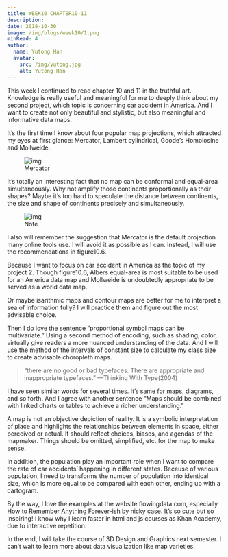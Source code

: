 ```yaml
---
title: WEEK10 CHAPTER10-11
description: 
date: 2018-10-30
image: /img/blogs/week10/1.png
minRead: 4
author:
  name: Yutong Han
  avatar:
    src: /img/yutong.jpg
    alt: Yutong Han
---
```


This week I continued to read chapter 10 and 11 in the truthful art. Knowledge is really useful and meaningful for me to deeply think about my second project, which topic is concerning car accident in America. And I want to create not only beautiful and stylistic, but also meaningful and informative data maps.

It’s the first time I know about four popular map projections, which attracted my eyes at first glance: Mercator, Lambert cylindrical, Goode’s Homolosine and Mollweide.

<figure class="blog-img-container">
  <img src="/img/blogs/week10/1.png" class="blog-img-small" alt="img" loading="lazy" />
  <figcaption class="blog-img-caption">Mercator</figcaption>
</figure>

It’s totally an interesting fact that no map can be conformal and equal-area simultaneously. Why not amplify those continents proportionally as their shapes? Maybe it’s too hard to speculate the distance between continents, the size and shape of continents precisely and simultaneously.

<figure class="blog-img-container">
  <img src="/img/blogs/week10/2.png" class="blog-img-small" alt="img" loading="lazy" />
  <figcaption class="blog-img-caption">Note</figcaption>
</figure>

I also will remember the suggestion that Mercator is the default projection many online tools use. I will avoid it as possible as I can. Instead, I will use the recommendations in figure10.6.

Because I want to focus on car accident in America as the topic of my project 2. Though figure10.6, Albers equal-area is most suitable to be used for an America data map and Mollweide is undoubtedly appropriate to be served as a world data map.

Or maybe isarithmic maps and contour maps are better for me to interpret a sea of information fully? I will practice them and figure out the most advisable choice.

Then I do love the sentence ”proportional symbol maps can be multivariate.” Using a second method of encoding, such as shading, color, virtually give readers a more nuanced understanding of the data. And I will use the method of the intervals of constant size to calculate my class size to create advisable choropleth maps.

> “there are no good or bad typefaces. There are appropriate and inappropriate typefaces.” —Thinking With Type(2004)

I have seen similar words for several times. It’s same for maps, diagrams, and so forth. And I agree with another sentence “Maps should be combined with linked charts or tables to achieve a richer understanding.”

A map is not an objective depiction of reality. It is a symbolic interpretation of place and highlights the relationships between elements in space, either perceived or actual. It should reflect choices, biases, and agendas of the mapmaker. Things should be omitted, simplified, etc. for the map to make sense.

In addition, the population play an important role when I want to compare the rate of car accidents’ happening in different states. Because of various population, I need to transforms the number of population into identical size, which is more equal to be compared with each other, ending up with a cartogram.

By the way, I love the examples at the website flowingdata.com, especially [How to Remember Anything Forever-ish](https://ncase.me/remember/) by nicky case. It’s so cute but so inspiring! I know why I learn faster in html and js courses as Khan Academy, due to interactive repetition.

In the end, I will take the course of 3D Design and Graphics next semester. I can’t wait to learn more about data visualization like map varieties.